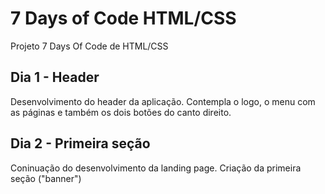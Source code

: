 # 7 Days of Code HTML/CSS
Projeto 7 Days Of Code de HTML/CSS

## Dia 1 - Header
Desenvolvimento do header da aplicação. Contempla o logo, o menu com as páginas e também os dois botões do canto direito.

## Dia 2 - Primeira seção
Coninuação do desenvolvimento da landing page. Criação da primeira seção ("banner")
